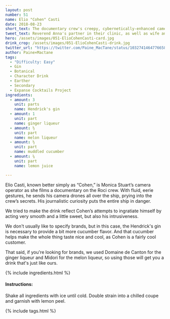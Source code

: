 ```yaml
---
layout: post
number: 51
name: Elio "Cohen" Casti
date: 2018-08-23
short_text: The documentary crew's creepy, cybernetically-enhanced camera operator.
tweet_text: Reverend Anna's partner in their clinic, as well as wife and co-mother; a voice of reason and compassion.
hero: /assets/images/051-ElioCohenCasti-card.jpg
drink_crop: /assets/images/051-ElioCohenCasti-drink.jpg
twitter_url: "https://twitter.com/Paine_MacTane/status/1032741464776658944"
author: Paine×Mactane
tags:
  - "Difficulty: Easy"
  - Gin
  - Botanical
  - Character Drink
  - Earther
  - Secondary
  - Expanse Cocktails Project
ingredients:
  - amount: 3
    unit: parts
    name: Hendrick's gin
  - amount: 1
    unit: part
    name: ginger liqueur
  - amount: ½
    unit: part
    name: melon liqueur
  - amount: ½
    unit: part
    name: muddled cucumber
  - amount: ¼
    unit: part
    name: lemon juice

---
```


Elio Casti, known better simply as “Cohen,” is Monica Stuart’s camera operator as she films a documentary on the Roci crew. With fluid, eerie gestures, he sends his camera drones all over the ship, prying into the crew’s secrets. His journalistic curiosity puts the entire ship in danger.

We tried to make the drink reflect Cohen’s attempts to ingratiate himself by acting very smooth and a little sweet, but also his intrusiveness.

We don't usually like to specify brands, but in this case, the Hendrick's gin is necessary to provide a bit more cucumber flavor. And that cucumber helps make the whole thing taste nice and cool, as Cohen is a fairly cool customer.

That said, if you're looking for brands, we used Domaine de Canton for the ginger liqueur and Midori for the melon liqueur, so using those will get you a drink that's just like ours.

{% include ingredients.html %}

#### Instructions:

Shake all ingredients with ice until cold. Double strain into a chilled coupe and garnish with lemon peel.

{% include tags.html %}
